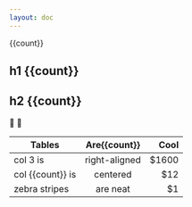 ```yaml
---
layout: doc
---
```


<script setup>
import { ref } from 'vue'
import { useData  } from 'vitepress'

// console.log(useData())
const count = ref(1);
</script>

<div class="cursor-pointer select-none" @click="count = count + 2">{{count}}</div>

## h1 {{count}}

## h2 {{count}}

:tada: :100:

| Tables        |      Are{{count}}      |  Cool |
| ------------- | :-----------: | ----: |
| col 3 is      | right-aligned | $1600 |
| col {{count}} is      |   centered    |   $12 |
| zebra stripes |   are neat    |    $1 |

<div class="h-100 w-100 bg-primary"></div>
<div class="h-100 w-100 bg-success"></div>
